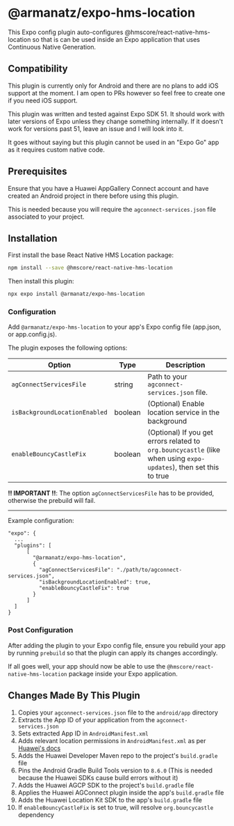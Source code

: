 # @armanatz/expo-hms-location

This Expo config plugin auto-configures @hmscore/react-native-hms-location so that is can be used
inside an Expo application that uses Continuous Native Generation.

## Compatibility

This plugin is currently only for Android and there are no plans to add iOS support at
the moment. I am open to PRs however so feel free to create one if you need iOS support.

This plugin was written and tested against Expo SDK 51. It should work with later versions
of Expo unless they change something internally. If it doesn't work for versions past 51,
leave an issue and I will look into it.

It goes without saying but this plugin cannot be used in an "Expo Go" app as it requires
custom native code.

## Prerequisites

Ensure that you have a Huawei AppGallery Connect account and have created an Android
project in there before using this plugin.

This is needed because you will require the `agconnect-services.json` file associated
to your project.

## Installation

First install the base React Native HMS Location package:

```sh
npm install --save @hmscore/react-native-hms-location
```

Then install this plugin:

```sh
npx expo install @armanatz/expo-hms-location
```

### Configuration

Add `@armanatz/expo-hms-location` to your app's Expo config file (app.json, or app.config.js).

The plugin exposes the following options:

| Option                         | Type    | Description                                                                 |
|--------------------------------|---------|-----------------------------------------------------------------------------|
| `agConnectServicesFile`        | string  | Path to your `agconnect-services.json` file.                                |
| `isBackgroundLocationEnabled`  | boolean | (Optional) Enable location service in the background                        |
| `enableBouncyCastleFix`        | boolean | (Optional) If you get errors related to `org.bouncycastle` (like when using `expo-updates`), then set this to true                        |

**!! IMPORTANT !!**: The option `agConnectServicesFile` has to be provided, otherwise the prebuild will fail.

---

Example configuration:

```
"expo": {
  ...
  "plugins": [
      [
        "@armanatz/expo-hms-location",
        {
          "agConnectServicesFile": "./path/to/agconnect-services.json",
          "isBackgroundLocationEnabled": true,
          "enableBouncyCastleFix": true
        }
      ]
  ]
}
```

### Post Configuration

After adding the plugin to your Expo config file, ensure you rebuild your app
by running `prebuild` so that the plugin can apply its changes accordingly.

If all goes well, your app should now be able to use the `@hmscore/react-native-hms-location`
package inside your Expo application.

## Changes Made By This Plugin

1. Copies your `agconnect-services.json` file to the `android/app` directory
2. Extracts the App ID of your application from the `agconnect-services.json`
3. Sets extracted App ID in `AndroidManifest.xml`
4. Adds relevant location permissions in `AndroidManifest.xml` as per [Huawei's docs](https://developer.huawei.com/consumer/en/doc/HMS-Plugin-Guides/locationservice-0000001050043283#section2628322193219)
5. Adds the Huawei Developer Maven repo to the project's `build.gradle` file
6. Pins the Android Gradle Build Tools version to `8.6.0` (This is needed because the Huawei SDKs cause build errors without it)
7. Adds the Huawei AGCP SDK to the project's `build.gradle` file
8. Applies the Huawei AGConnect plugin inside the app's `build.gradle` file
9. Adds the Huawei Location Kit SDK to the app's `build.gradle` file
10. If `enableBouncyCastleFix` is set to true, will resolve `org.bouncycastle` dependency
